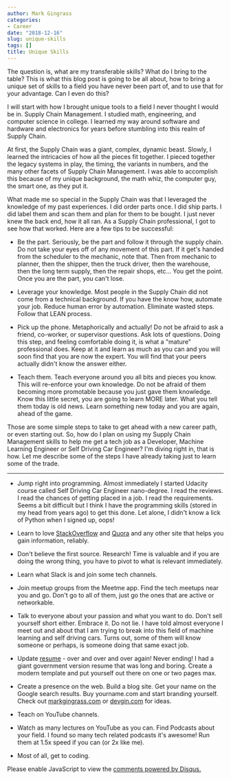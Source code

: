 ```yaml
---
author: Mark Gingrass
categories:
- Career
date: "2018-12-16"
slug: unique-skills
tags: []
title: Unique Skills
---
```


The question is, what are my transferable skills? What do I bring to the table? This is what this blog post is going to be all about, how to bring a unique set of skills to a field you have never been part of, and to use that for your advantage. Can I even do this?

I will start with how I brought unique tools to a field I never thought I would be in. Supply Chain Management. I studied math, engineering, and computer science in college. I learned my way around software and hardware and electronics for years before stumbling into this realm of Supply Chain.

At first, the Supply Chain was a giant, complex, dynamic beast. Slowly, I learned the intricacies of how all the pieces fit together. I pieced together the legacy systems in play, the timing, the variants in numbers, and the many other facets of Supply Chain Management. I was able to accomplish this because of my unique background, the math whiz, the computer guy, the smart one, as they put it.

What made me so special in the Supply Chain was that I leveraged the knowledge of my past experiences. I did order parts once. I did ship parts. I did label them and scan them and plan for them to be bought. I just never knew the back end, how it all ran. As a Supply Chain professional, I got to see how that worked. Here are a few tips to be successful:

- Be the part. Seriously, be the part and follow it through the supply chain. Do not take your eyes off of any movement of this part. If it get's handed from the scheduler to the mechanic, note that. Then from mechanic to planner, then the shipper, then the truck driver, then the warehouse, then the long term supply, then the repair shops, etc... You get the point. Once you are the part, you can't lose.

- Leverage your knowledge. Most people in the Supply Chain did not come from a technical background. If you have the know how, automate your job. Reduce human error by automation. Eliminate wasted steps. Follow that LEAN process.

- Pick up the phone. Metaphorically and actually! Do not be afraid to ask a friend, co-worker, or supervisor questions. Ask lots of questions. Doing this step, and feeling comfortable doing it, is what a "mature" professional does. Keep at it and learn as much as you can and you will soon find that you are now the expert. You will find that your peers actually didn't know the answer either.

- Teach them. Teach everyone around you all bits and pieces you know. This will re-enforce your own knowledge. Do not be afraid of them becoming more promotable because you just gave them knowledge. Know this little secret, you are going to learn MORE later. What you tell them today is old news. Learn something new today and you are again, ahead of the game.

Those are some simple steps to take to get ahead with a new career path, or even starting out. So, how do I plan on using my Supply Chain Management skills to help me get a tech job as a Developer, Machine Learning Engineer or Self Driving Car Engineer? I'm diving right in, that is how. Let me describe some of the steps I have already taking just to learn some of the trade.
___
- Jump right into programming. Almost immediately I started Udacity course called Self Driving Car Engineer nano-degree. I read the reviews. I read the chances of getting placed in a job. I read the requirements. Seems a bit difficult but I think I have the programming skills (stored in my head from years ago) to get this done. Let alone, I didn't know a lick of Python when I signed up, oops!

- Learn to love [StackOverflow](http://www.stackoverflow.com) and [Quora](http://www.quora.com) and any other site that helps you gain information, reliably.

- Don't believe the first source. Research! Time is valuable and if you are doing the wrong thing, you have to pivot to what is relevant immediately.

- Learn what Slack is and join some tech channels.
- Join meetup groups from the Meetme app. Find the tech meetups near you and go. Don't go to all of them, just go the ones that are active or networkable.

- Talk to everyone about your passion and what you want to do. Don't sell yourself short either. Embrace it. Do not lie. I have told almost everyone I meet out and about that I am trying to break into this field of machine learning and self driving cars. Turns out, some of them will know someone or perhaps, is someone doing that same exact job.

- Update [resume](https://github.com/mtgingrass/Resume/blob/master/Mark%20Gingrass%20Single%20Page%20Resume%20Secure.pdf) - over and over and over again! Never ending! I had a giant government version resume that was long and boring. Create a modern template and put yourself out there on one or two pages max.

- Create a presence on the web. Build a blog site. Get your name on the Google search results. Buy yourname.com and start branding yourself. Check out [markgingrass.com](http://www.markgingrass.com) or [devgin.com](http://www.devgin.com) for ideas.
- Teach on YouTube channels.

- Watch as many lectures on YouTube as you can. Find Podcasts about your field. I found so many tech related podcasts it's awesome! Run them at 1.5x speed if you can (or 2x like me).

- Most of all, get to coding.

<div id="disqus_thread"></div>
<script>

/**
*  RECOMMENDED CONFIGURATION VARIABLES: EDIT AND UNCOMMENT THE SECTION BELOW TO INSERT DYNAMIC VALUES FROM YOUR PLATFORM OR CMS.
*  LEARN WHY DEFINING THESE VARIABLES IS IMPORTANT: https://disqus.com/admin/universalcode/#configuration-variables*/
/*
var disqus_config = function () {
this.page.url = PAGE_URL;  // Replace PAGE_URL with your page's canonical URL variable
this.page.identifier = PAGE_IDENTIFIER; // Replace PAGE_IDENTIFIER with your page's unique identifier variable
};
*/
(function() { // DON'T EDIT BELOW THIS LINE
var d = document, s = d.createElement('script');
s.src = 'https://markgingrass.disqus.com/embed.js';
s.setAttribute('data-timestamp', +new Date());
(d.head || d.body).appendChild(s);
})();
</script>
<noscript>Please enable JavaScript to view the <a href="https://disqus.com/?ref_noscript">comments powered by Disqus.</a></noscript>
